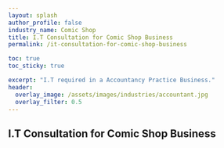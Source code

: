 ```yaml
---
layout: splash 
author_profile: false 
industry_name: Comic Shop
title: I.T Consultation for Comic Shop Business
permalink: /it-consultation-for-comic-shop-business

toc: true
toc_sticky: true

excerpt: "I.T required in a Accountancy Practice Business."
header:
  overlay_image: /assets/images/industries/accountant.jpg
  overlay_filter: 0.5 
---
```


## I.T Consultation for Comic Shop Business
